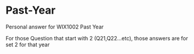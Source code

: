 # Past-Year
Personal answer for WIX1002 Past Year

For those Question that start with 2 (Q21,Q22...etc), those answers are for set 2 for that year
